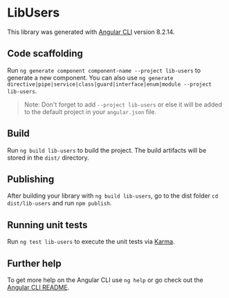 # LibUsers

This library was generated with [Angular CLI](https://github.com/angular/angular-cli) version 8.2.14.

## Code scaffolding

Run `ng generate component component-name --project lib-users` to generate a new component. You can also use `ng generate directive|pipe|service|class|guard|interface|enum|module --project lib-users`.
> Note: Don't forget to add `--project lib-users` or else it will be added to the default project in your `angular.json` file. 

## Build

Run `ng build lib-users` to build the project. The build artifacts will be stored in the `dist/` directory.

## Publishing

After building your library with `ng build lib-users`, go to the dist folder `cd dist/lib-users` and run `npm publish`.

## Running unit tests

Run `ng test lib-users` to execute the unit tests via [Karma](https://karma-runner.github.io).

## Further help

To get more help on the Angular CLI use `ng help` or go check out the [Angular CLI README](https://github.com/angular/angular-cli/blob/master/README.md).
